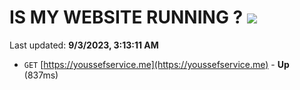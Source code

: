 # IS MY WEBSITE RUNNING ? [![](https://img.shields.io/static/v1?label=Sponsor&message=%E2%9D%A4&logo=GitHub&color=%23fe8e86)](https://github.com/sponsors/<username>)

Last updated: **9/3/2023, 3:13:11 AM**

- `GET` [https://youssefservice.me](https://youssefservice.me) - **Up** (837ms)

